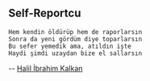 ## Self-Reportcu

````
Hem kendin öldürüp hem de raporlarsın
Sonra da yeni gördüm diye toparlarsın
Bu sefer yemedik ama, atıldın işte
Haydi şimdi uzaydan bize el sallarsın
````

-- [Halil İbrahim Kalkan](https://github.com/hikalkan)